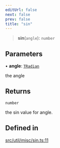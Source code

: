 ```yaml
---
editUrl: false
next: false
prev: false
title: "sin"
---
```


> **sin**(`angle`): `number`

## Parameters

• **angle**: [`TRadian`](/api/type-aliases/tradian/)

the angle

## Returns

`number`

the sin value for angle.

## Defined in

[src/util/misc/sin.ts:11](https://github.com/fabricjs/fabric.js/blob/8748628df7e9de00ba77413bfc3ad9e9fe9d4f30/src/util/misc/sin.ts#L11)
